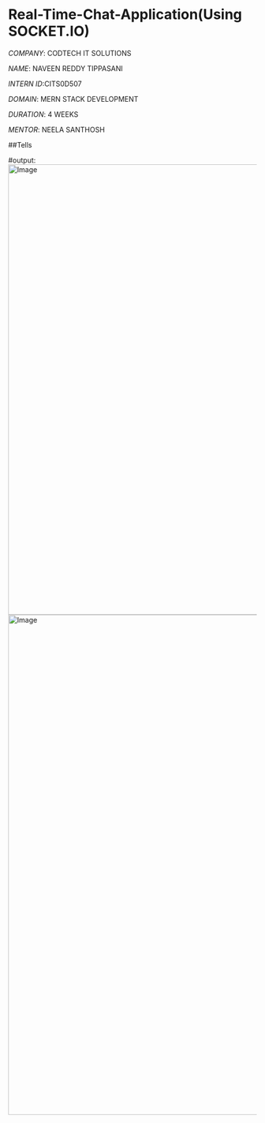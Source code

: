# Real-Time-Chat-Application(Using SOCKET.IO)

*COMPANY*: CODTECH IT SOLUTIONS

*NAME*: NAVEEN REDDY TIPPASANI

*INTERN ID*:CITS0D507

*DOMAIN*: MERN STACK DEVELOPMENT

*DURATION*: 4 WEEKS

*MENTOR*: NEELA SANTHOSH

##Tells 

#output:
<img width="1919" height="913" alt="Image" src="https://github.com/user-attachments/assets/26e3bb86-4f44-4692-974a-f9a857d298bb" />
<img width="1917" height="1014" alt="Image" src="https://github.com/user-attachments/assets/52bbcb0f-49c5-4be8-a715-0294ddc01702" />

